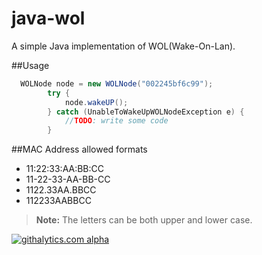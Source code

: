 java-wol
========

A simple Java implementation of WOL(Wake-On-Lan).

##Usage
```java
  WOLNode node = new WOLNode("002245bf6c99");
		try {
			node.wakeUP();
		} catch (UnableToWakeUpWOLNodeException e) {
			//TODO: write some code
		}
```

##MAC Address allowed formats
* 11:22:33:AA:BB:CC
* 11-22-33-AA-BB-CC
* 1122.33AA.BBCC
* 112233AABBCC

> **Note:** The letters can be both upper and lower case.

[![githalytics.com alpha](https://cruel-carlota.pagodabox.com/9a11e7b3eb110284978fb20b8a1d58f1 "githalytics.com")](http://githalytics.com/rmrodrigues/java-wol)
